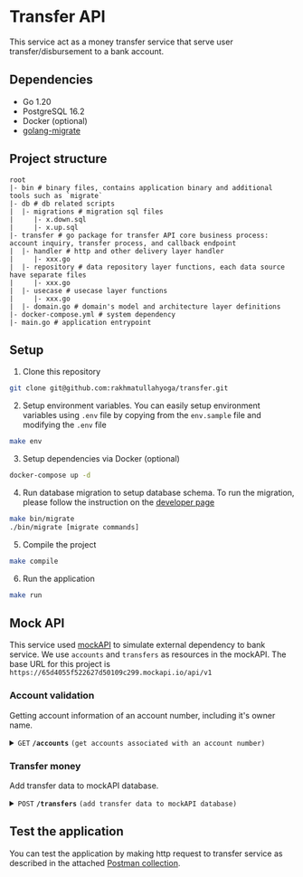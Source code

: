 # Transfer API
This service act as a money transfer service that serve user transfer/disbursement to a bank account.

## Dependencies
- Go 1.20
- PostgreSQL 16.2
- Docker (optional)
- [golang-migrate](https://github.com/golang-migrate/migrate)

## Project structure

```
root
|- bin # binary files, contains application binary and additional tools such as `migrate`
|- db # db related scripts
|  |- migrations # migration sql files
|     |- x.down.sql
|     |- x.up.sql
|- transfer # go package for transfer API core business process: account inquiry, transfer process, and callback endpoint
|  |- handler # http and other delivery layer handler
|     |- xxx.go
|  |- repository # data repository layer functions, each data source have separate files
|     |- xxx.go
|  |- usecase # usecase layer functions
|     |- xxx.go
|  |- domain.go # domain's model and architecture layer definitions
|- docker-compose.yml # system dependency
|- main.go # application entrypoint
```

## Setup
1. Clone this repository
```bash
git clone git@github.com:rakhmatullahyoga/transfer.git
```
2. Setup environment variables. You can easily setup environment variables using `.env` file by copying from the `env.sample` file and modifying the `.env` file
```bash
make env
```
3. Setup dependencies via Docker (optional)
```bash
docker-compose up -d
```
4. Run database migration to setup database schema. To run the migration, please follow the instruction on the [developer page](https://pkg.go.dev/github.com/golang-migrate/migrate/cli#section-readme)
```bash
make bin/migrate
./bin/migrate [migrate commands]
```
5. Compile the project
```bash
make compile
```
6. Run the application
```bash
make run
```

## Mock API
This service used [mockAPI](https://mockapi.io) to simulate external dependency to bank service. We use `accounts` and `transfers` as resources in the mockAPI. The base URL for this project is `https://65d4055f522627d50109c299.mockapi.io/api/v1`

### Account validation
Getting account information of an account number, including it's owner name.

<details>
 <summary><code>GET</code> <code><b>/accounts</b></code> <code>(get accounts associated with an account number)</code></summary>

##### Parameters

> | name          | type     | data type | description           |
> |---------------|----------|-----------|-----------------------|
> | accountNumber | optional | string    | A bank account number |


##### Responses

> | http code | content-type       | response                                                                              |
> |-----------|--------------------|---------------------------------------------------------------------------------------|
> | `200`     | `application/json` | `[{"owner":"Dwayne Swift V","accountNumber":"37976402","balance":"673.51","id":"1"}]` |

</details>

### Transfer money
Add transfer data to mockAPI database.

<details>
 <summary><code>POST</code> <code><b>/transfers</b></code> <code>(add transfer data to mockAPI database)</code></summary>

##### Request body (JSON)

> | name      | type     | data type | description                     |
> |-----------|----------|-----------|---------------------------------|
> | accountId | required | string    | Transfer destination account ID |
> | amount    | required | string    | Transfer amount                 |


##### Responses

> | http code | content-type       | response                                                                                               |
> |-----------|--------------------|--------------------------------------------------------------------------------------------------------|
> | `200`     | `application/json` | `{"createdAt":"2024-02-19T11:00:34.135Z","amount":"100.00","success":false,"id":"26","accountId":"2"}` |

</details>

## Test the application
You can test the application by making http request to transfer service as described in the attached [Postman collection](Transfer-API.postman_collection.json).

